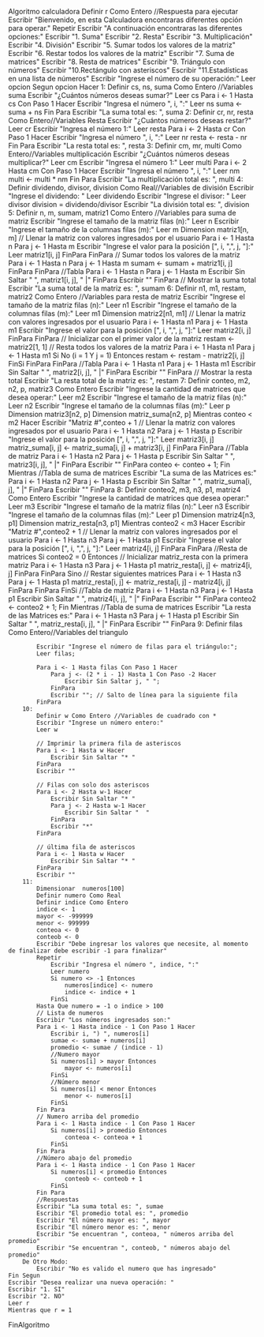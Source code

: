 Algoritmo calculadora
	Definir r Como Entero //Respuesta para ejecutar
	Escribir "Bienvenido, en esta Calculadora encontraras diferentes opción para operar."
	Repetir
	Escribir "A continuación encontraras las diferentes opciones:"
	Escribir "1. Suma"
	Escribir "2. Resta"
	Escribir "3. Multiplicación"
	Escribir "4. División"
	Escribir "5. Sumar todos los valores de la matriz"
	Escribir "6. Restar todos los valores de la matriz"
	Escribir "7. Suma de matrices"
	Escribir "8. Resta de matrices"
	Escribir "9. Triángulo con números"
	Escribir "10.Rectángulo con asteriscos"
	Escribir "11.Estadísticas en una lista de números"
	Escribir "Ingrese el número de su operación:"
	Leer opcion
	Segun opcion Hacer
		1:
			Definir cs, ns, suma Como Entero //Variables suma
			Escribir "¿Cuántos números deseas sumar?"
			Leer cs
			Para i <- 1 Hasta cs Con Paso 1 Hacer
				Escribir "Ingresa el número ", i, ":"
				Leer ns
				suma <- suma + ns
			Fin Para
			Escribir "La suma total es: ", suma
		2:
			Definir cr, nr, resta Como Entero//Variables Resta
			Escribir "¿Cuántos números deseas restar?"
			Leer cr
			Escribir "Ingresa el número 1:"
			Leer resta
			Para i <- 2 Hasta cr Con Paso 1 Hacer
				Escribir "Ingresa el número ", i, ":"
				Leer nr
				resta <- resta - nr
			Fin Para
			Escribir "La resta total es: ", resta
		3: 
			Definir cm, mr, multi Como Entero//Variables multiplicación
			Escribir "¿Cuántos números deseas multiplicar?"
			Leer cm
			Escribir "Ingresa el número 1:"
			Leer multi
			Para i <- 2 Hasta cm Con Paso 1 Hacer
				Escribir "Ingresa el número ", i, ":"
				Leer nm
				multi <- multi * nm
			Fin Para
			Escribir "La multiplicación total es: ", multi
		4:
			Definir dividendo, divisor, division Como Real//Variables de división
			Escribir "Ingrese el dividendo: "
			Leer dividendo
			Escribir "Ingrese el divisor: "
			Leer divisor
			division = dividendo/divisor
			Escribir "La división total es: ", division
		5:
			Definir n, m, sumam, matriz1 Como Entero //Variables para suma de matriz
			Escribir "Ingrese el tamaño de la matriz filas (n):"
			Leer n
			Escribir "Ingrese el tamaño de la columnas filas (m):"
			Leer m
			Dimension matriz1[n, m]
			// Llenar la matriz con valores ingresados por el usuario
			Para i <- 1 Hasta n
				Para j <- 1 Hasta m
					Escribir "Ingrese el valor para la posición [", i, ",", j, "]:"
					Leer matriz1[i, j]
				FinPara
			FinPara
			// Sumar todos los valores de la matriz
			Para i <- 1 Hasta n
				Para j <- 1 Hasta m
					sumam <- sumam + matriz1[i, j]
				FinPara
			FinPara
			//Tabla
			Para i <- 1 Hasta n
				Para j <- 1 Hasta m
					Escribir Sin Saltar "   ", matriz1[i, j], "   |"
				FinPara
				Escribir "" 
			FinPara
			// Mostrar la suma total
			Escribir "La suma total de la matriz es: ", sumam
		6:
			Definir n1, m1, restam, matriz2 Como Entero //Variables para resta de matriz
			Escribir "Ingrese el tamaño de la matriz filas (n):"
			Leer n1
			Escribir "Ingrese el tamaño de la columnas filas (m):"
			Leer m1
			Dimension matriz2[n1, m1]
			// Llenar la matriz con valores ingresados por el usuario
			Para i <- 1 Hasta n1
				Para j <- 1 Hasta m1
					Escribir "Ingrese el valor para la posición [", i, ",", j, "]:"
					Leer matriz2[i, j]
				FinPara
			FinPara
			// Inicializar con el primer valor de la matriz
			restam <- matriz2[1, 1]
			// Resta todos los valores de la matriz
			Para i <- 1 Hasta n1
				Para j <- 1 Hasta m1
					Si No (i = 1 Y j = 1) Entonces
						restam <- restam - matriz2[i, j]
					FinSi
				FinPara
			FinPara
			//Tabla
			Para i <- 1 Hasta n1
				Para j <- 1 Hasta m1
					Escribir Sin Saltar "   ", matriz2[i, j], "   |"
				FinPara
				Escribir "" 
			FinPara
			// Mostrar la resta total
			Escribir "La resta total de la matriz es: ", restam
		7:
			Definir conteo, m2, n2, p, matriz3 Como Entero
			Escribir "Ingrese la cantidad de matrices que desea operar:"
			Leer m2
			Escribir "Ingrese el tamaño de la matriz filas (n):"
			Leer n2
			Escribir "Ingrese el tamaño de la columnas filas (m):"
			Leer p
			Dimension matriz3[n2, p]
			Dimension matriz_suma[n2, p]
			Mientras conteo < m2 Hacer
				Escribir "Matriz #",conteo + 1
				// Llenar la matriz con valores ingresados por el usuario
				Para i <- 1 Hasta n2
					Para j <- 1 Hasta p
						Escribir "Ingrese el valor para la posición [", i, ",", j, "]:"
						Leer matriz3[i, j]
						matriz_suma[i, j] <- matriz_suma[i, j] + matriz3[i, j]
					FinPara
					FinPara
				//Tabla de matriz
				Para i <- 1 Hasta n2
					Para j <- 1 Hasta p
						Escribir Sin Saltar "   ", matriz3[i, j], "   |"
					FinPara
					Escribir "" 
				FinPara
				conteo <- conteo + 1;
			Fin Mientras
			//Tabla de suma de matrices
			Escribir "La suma de las Matrices es:"
			Para i <- 1 Hasta n2
				Para j <- 1 Hasta p
					Escribir Sin Saltar "   ", matriz_suma[i, j], "   |"
				FinPara
				Escribir "" 
			FinPara
		8:
			Definir conteo2, m3, n3, p1, matriz4 Como Entero
			Escribir "Ingrese la cantidad de matrices que desea operar:"
			Leer m3
			Escribir "Ingrese el tamaño de la matriz filas (n):"
			Leer n3
			Escribir "Ingrese el tamaño de la columnas filas (m):"
			Leer p1
			Dimension matriz4[n3, p1]
			Dimension matriz_resta[n3, p1]
			Mientras conteo2 < m3 Hacer
				Escribir "Matriz #",conteo2 + 1
				// Llenar la matriz con valores ingresados por el usuario
				Para i <- 1 Hasta n3
					Para j <- 1 Hasta p1
						Escribir "Ingrese el valor para la posición [", i, ",", j, "]:"
						Leer matriz4[i, j]
					FinPara
				FinPara
				//Resta de matrices
				Si conteo2 = 0 Entonces
					// Inicializar matriz_resta con la primera matriz
					Para i <- 1 Hasta n3
						Para j <- 1 Hasta p1
							matriz_resta[i, j] <- matriz4[i, j]
						FinPara
					FinPara
				Sino
					// Restar siguientes matrices
					Para i <- 1 Hasta n3
						Para j <- 1 Hasta p1
							matriz_resta[i, j] <- matriz_resta[i, j] - matriz4[i, j]
						FinPara
					FinPara
				FinSi
				//Tabla de matriz
				Para i <- 1 Hasta n3
					Para j <- 1 Hasta p1
						Escribir Sin Saltar "   ", matriz4[i, j], "   |"
					FinPara
					Escribir "" 
				FinPara
				conteo2 <- conteo2 + 1;
			Fin Mientras
			//Tabla de suma de matrices
			Escribir "La resta de las Matrices es:"
			Para i <- 1 Hasta n3
				Para j <- 1 Hasta p1
					Escribir Sin Saltar "   ", matriz_resta[i, j], "   |"
				FinPara
				Escribir "" 
			FinPara
		9:
			Definir filas Como Entero//Variables del triangulo
			
			Escribir "Ingrese el número de filas para el triángulo:";
			Leer filas;
			
			Para i <- 1 Hasta filas Con Paso 1 Hacer
				Para j <- (2 * i - 1) Hasta 1 Con Paso -2 Hacer
					Escribir Sin Saltar j, " ";
				FinPara
				Escribir ""; // Salto de línea para la siguiente fila
			FinPara
		10:
			Definir w Como Entero //Variables de cuadrado con *
			Escribir "Ingrese un número entero:"
			Leer w
			
			// Imprimir la primera fila de asteriscos
			Para i <- 1 Hasta w Hacer
				Escribir Sin Saltar "* "
			FinPara
			Escribir ""
			
			// Filas con solo dos asteriscos 
			Para i <- 2 Hasta w-1 Hacer
				Escribir Sin Saltar "* "
				Para j <- 2 Hasta w-1 Hacer
					Escribir Sin Saltar "  "
				FinPara
				Escribir "*"
			FinPara
			
			// última fila de asteriscos
			Para i <- 1 Hasta w Hacer
				Escribir Sin Saltar "* "
			FinPara
			Escribir ""
		11:
			Dimensionar  numeros[100] 
			Definir numero Como Real
			Definir indice Como Entero
			indice <- 1
			mayor <- -999999
			menor <- 999999
			conteoa <- 0
			conteob <- 0
			Escribir "Debe ingresar los valores que necesite, al momento de finalizar debe escribir -1 para finalizar"
			Repetir
				Escribir "Ingresa el número ", indice, ":"
				Leer numero
				Si numero <> -1 Entonces
					numeros[indice] <- numero 
					indice <- indice + 1
				FinSi
			Hasta Que numero = -1 o indice > 100
			// Lista de numeros
			Escribir "Los números ingresados son:"
			Para i <- 1 Hasta indice - 1 Con Paso 1 Hacer
				Escribir i, ") ", numeros[i]
				sumae <- sumae + numeros[i]
				promedio <- sumae / (indice - 1)
				//Numero mayor
				Si numeros[i] > mayor Entonces
					mayor <- numeros[i]
				FinSi
				//Número menor
				Si numeros[i] < menor Entonces
					menor <- numeros[i]
				FinSi
			Fin Para
			// Numero arriba del promedio
			Para i <- 1 Hasta indice - 1 Con Paso 1 Hacer
				Si numeros[i] > promedio Entonces
					conteoa <- conteoa + 1
				FinSi
			Fin Para
			//Número abajo del promedio
			Para i <- 1 Hasta indice - 1 Con Paso 1 Hacer
				Si numeros[i] < promedio Entonces
					conteob <- conteob + 1
				FinSi
			Fin Para
			//Respuestas
			Escribir "La suma total es: ", sumae
			Escribir "El promedio total es: ", promedio
			Escribir "El número mayor es: ", mayor
			Escribir "El número menor es: ", menor
			Escribir "Se encuentran ", conteoa, " números arriba del promedio"
			Escribir "Se encuentran ", conteob, " números abajo del promedio"
		De Otro Modo:
			Escribir "No es valido el numero que has ingresado"
	Fin Segun
	Escribir "Desea realizar una nueva operación: "
	Escribir "1. SI"
	Escribir "2. NO"
	Leer r
	Mientras que r = 1
FinAlgoritmo
